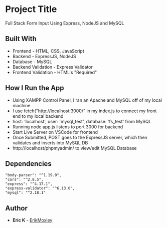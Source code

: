 # Project Title

Full Stack Form Input Using Express, NodeJS and MySQL

## Built With

- Frontend - HTML, CSS, JavaScript
- Backend - ExpressJS, NodeJS
- Database - MySQL
- Backend Validation - Express Validator
- Frontend Validation - HTML's "Required"

## How I Run the App

- Using XAMPP Control Panel, I ran an Apache and MySQL off of my local machine
- I use fetch("http://localhost:3000/" in my index.js to connect my front end to my local backend
- host: 'localhost', user: 'mysql_test', database: 'fs_test' from MySQL
- Running node app.js listens to port 3000 for backend
- Start Live Server on VSCode for frontend
- Once Submitted, POST goes to the ExpressJS server, which then validates and inserts into MySQL DB
- http://localhost/phpmyadmin/ to view/edit MySQL Database
## Dependencies
    "body-parser": "^1.19.0",
    "cors": "^2.8.5",
    "express": "^4.17.1",
    "express-validator": "^6.13.0",
    "mysql": "^2.18.1"
## Author

  - **Eric K** - 
    [ErikMoxley](https://github.com/ErikMoxley)

    